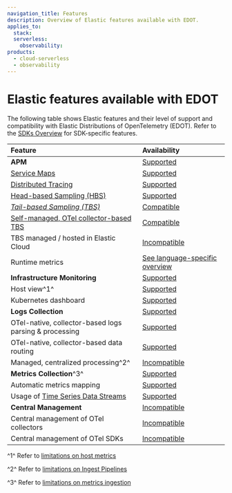 ```yaml
---
navigation_title: Features
description: Overview of Elastic features available with EDOT.
applies_to:
  stack:
  serverless:
    observability:
products:
  - cloud-serverless
  - observability
---
```


# Elastic features available with EDOT

The following table shows Elastic features and their level of support and compatibility with Elastic Distributions of OpenTelemetry (EDOT). Refer to the [SDKs Overview](../edot-sdks/index.md) for SDK-specific features.

| Feature                                                                                     | Availability     |
| :------------------------------------------------------------------------------------------ | :--------------- |
| **APM**                                                                                     | [Supported]      |
| [Service Maps]                                                                              | [Supported]      |
| [Distributed Tracing]                                                                       | [Supported]      |
| [Head-based Sampling (HBS)]                                                                 | [Supported]      |
| *[Tail-based Sampling (TBS)]*                                                               | [Compatible]     |
| [Self-managed, OTel collector-based TBS]                                                    | [Compatible]     |
| TBS managed / hosted in Elastic Cloud                                                       | [Incompatible]   |
| Runtime metrics                                                                             | [See language-specific overview](../edot-sdks/index.md) |
| **Infrastructure Monitoring**                                                               | [Supported]      |
| Host view^1^                                                                                | [Supported]      |
| Kubernetes dashboard                                                                        | [Supported]      |
| **Logs Collection**                                                                         | [Supported]      |
| OTel-native, collector-based logs parsing & processing                                      | [Supported]      |
| OTel-native, collector-based data routing                                                   | [Supported]      |
| Managed, centralized processing^2^                                                          | [Incompatible]   |
| **Metrics Collection**^3^                                                                   | [Supported]      |
| Automatic metrics mapping                                                                   | [Supported]      |
| Usage of [Time Series Data Streams]                                                         | [Supported]      |
| **Central Management**                                                                      | [Incompatible]   |
| Central management of OTel collectors                                                       | [Incompatible]   |
| Central management of OTel SDKs                                                             | [Incompatible]   |


^1^ Refer to [limitations on host metrics](limitations.md#infrastructure--host-metrics)

^2^ Refer to [limitations on Ingest Pipelines](limitations.md#centralized-parsing-and-processing-of-data)

^3^ Refer to [limitations on metrics ingestion](limitations.md#ingestion-of-metrics-data)

[Incompatible]: nomenclature.md
[Compatible]: nomenclature.md
[Supported]: nomenclature.md

[Service Maps]: docs-content://solutions/observability/apm/service-map.md
[Distributed Tracing]: docs-content://solutions/observability/apm/traces-ui.md
[Head-based Sampling (HBS)]: docs-content://solutions/observability/apm/transaction-sampling.md#apm-head-based-sampling
[Tail-based Sampling (TBS)]: docs-content://solutions/observability/apm/transaction-sampling.md#apm-tail-based-sampling
[Self-managed, OTel collector-based TBS]: https://opentelemetry.io/blog/2022/tail-sampling/
[Time Series Data Streams]: docs-content://manage-data/data-store/data-streams/time-series-data-stream-tsds.md